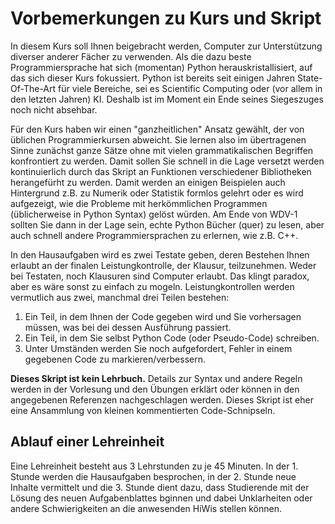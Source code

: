 # Vorbemerkungen zu Kurs und Skript

In diesem Kurs soll Ihnen beigebracht werden, Computer zur Unterstützung diverser anderer Fächer zu verwenden. Als die dazu beste
Programmiersprache hat sich (momentan) Python herauskristallisiert, auf das sich dieser Kurs fokussiert. Python ist bereits seit 
einigen Jahren State-Of-The-Art für viele Bereiche, sei es Scientific Computing oder (vor allem in den letzten Jahren) KI.
Deshalb ist im Moment ein Ende seines Siegeszuges noch nicht absehbar.

Für den Kurs haben wir einen "ganzheitlichen" Ansatz gewählt, der von üblichen Programmierkursen abweicht. Sie lernen also im 
übertragenen Sinne zunächst ganze Sätze ohne mit vielen grammatikalischen Begriffen konfrontiert zu werden. Damit sollen Sie
schnell in die Lage versetzt werden kontinuierlich durch das Skript an Funktionen verschiedener Bibliotheken herangefürht zu 
werden. Damit werden an einigen Beispielen auch Hintergrund z.B. zu Numerik oder Statistik formlos gelehrt oder es wird aufgezeigt,
wie die Probleme mit herkömmlichen Programmen (üblicherweise in Python Syntax) gelöst würden. Am Ende von WDV-1 sollten Sie dann in 
der Lage sein, echte Python Bücher (quer) zu lesen, aber auch schnell andere Programmiersprachen zu erlernen, wie z.B. C++.

In den Hausaufgaben wird es zwei Testate geben, deren Bestehen Ihnen erlaubt an der finalen Leistungkontrolle, der Klausur,
teilzunehmen. Weder bei Testaten, noch Klausuren sind Computer erlaubt. Das klingt paradox, aber es wäre sonst zu einfach zu 
mogeln. Leistungkontrollen werden vermutlich aus zwei, manchmal drei Teilen bestehen:

1. Ein Teil, in dem Ihnen der Code gegeben wird und Sie vorhersagen müssen, was bei dei dessen Ausführung passiert.
2. Ein Teil, in dem Sie selbst Python Code (oder Pseudo-Code) schreiben.
3. Unter Umständen werden Sie noch aufgefordert, Fehler in einem gegebenen Code zu markieren/verbessern.

**Dieses Skript ist kein Lehrbuch.** Details zur Syntax und andere Regeln werden in der Vorlesung und den Übungen erklärt oder 
können in den angegebenen Referenzen nachgeschlagen werden. Dieses Skript ist eher eine Ansammlung von kleinen kommentierten 
Code-Schnipseln.


## Ablauf einer Lehreinheit

Eine Lehreinheit besteht aus 3 Lehrstunden zu je 45 Minuten. In der 1. Stunde werden die Hausaufgaben besprochen, in der 2. Stunde
neue Inhalte vermittelt und die 3. Stunde dient dazu, dass Studierende mit der Lösung des neuen Aufgabenblattes bginnen und dabei
Unklarheiten oder andere Schwierigkeiten an die anwesenden HiWis stellen können.



```{tableofcontents}
```










